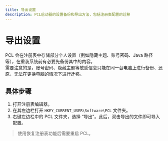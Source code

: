 ```yaml
---
title: 导出设置
description: PCL启动器的设置备份和导出方法，包括注册表配置的迁移
---
```


# 导出设置

PCL 会在注册表中存储部分个人设置（例如隐藏主题、账号密码、Java 路径等），在重装系统前有必要先备份其中的内容。  
需要注意的是，账号密码、隐藏主题等敏感信息只能在同一台电脑上进行备份、还原，无法在更换电脑的情况下进行迁移。

## 具体步骤

1. 打开注册表编辑器。  
2. 在其左边栏打开 `HKEY_CURRENT_USER\Software\PCL` 文件夹。  
3. 右键左边栏中的 PCL 文件夹，选择 “导出”。此后，双击导出的文件即可导入配置。

> 使用恢复注册表功能后需要重启 PCL。
